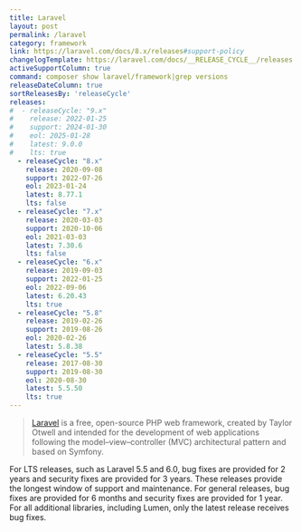 ```yaml
---
title: Laravel
layout: post
permalink: /laravel
category: framework
link: https://laravel.com/docs/8.x/releases#support-policy
changelogTemplate: https://laravel.com/docs/__RELEASE_CYCLE__/releases
activeSupportColumn: true
command: composer show laravel/framework|grep versions
releaseDateColumn: true
sortReleasesBy: 'releaseCycle'
releases:
#  - releaseCycle: "9.x"
#    release: 2022-01-25
#    support: 2024-01-30
#    eol: 2025-01-28
#    latest: 9.0.0
#    lts: true
  - releaseCycle: "8.x"
    release: 2020-09-08
    support: 2022-07-26
    eol: 2023-01-24
    latest: 8.77.1
    lts: false
  - releaseCycle: "7.x"
    release: 2020-03-03
    support: 2020-10-06
    eol: 2021-03-03
    latest: 7.30.6
    lts: false
  - releaseCycle: "6.x"
    release: 2019-09-03
    support: 2022-01-25
    eol: 2022-09-06
    latest: 6.20.43
    lts: true
  - releaseCycle: "5.8"
    release: 2019-02-26
    support: 2019-08-26
    eol: 2020-02-26
    latest: 5.8.38
  - releaseCycle: "5.5"
    release: 2017-08-30
    support: 2019-08-30
    eol: 2020-08-30
    latest: 5.5.50
    lts: true
---
```


> [Laravel](https://laravel.com/) is a free, open-source PHP web framework, created by Taylor Otwell and intended for the development of web applications following the model–view–controller (MVC) architectural pattern and based on Symfony.

For LTS releases, such as Laravel 5.5 and 6.0, bug fixes are provided for 2 years and security fixes are provided for 3 years. These releases provide the longest window of support and maintenance. For general releases, bug fixes are provided for 6 months and security fixes are provided for 1 year. For all additional libraries, including Lumen, only the latest release receives bug fixes.
